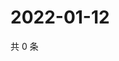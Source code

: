 # 2022-01-12

共 0 条

<!-- BEGIN WEIBO -->
<!-- 最后更新时间 Wed Jan 12 2022 04:16:02 GMT+0800 (China Standard Time) -->

<!-- END WEIBO -->
